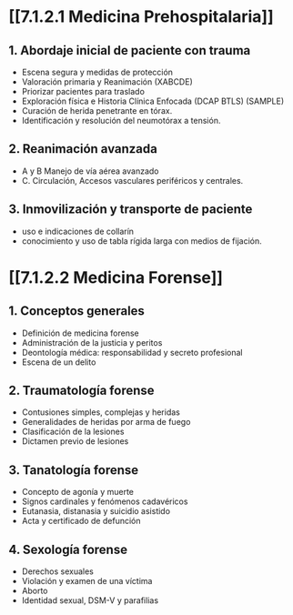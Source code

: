 # [[7.1.2.1 Medicina Prehospitalaria]]
## 1. Abordaje inicial de paciente con trauma 
- Escena segura y medidas de protección
- Valoración primaria y Reanimación (XABCDE)
- Priorizar pacientes para traslado
- Exploración física e Historia Clínica Enfocada (DCAP BTLS) (SAMPLE)
- Curación de herida penetrante en tórax.
- Identificación y resolución del neumotórax a tensión.

## 2. Reanimación avanzada
- A y B Manejo de vía aérea avanzado
- C. Circulación, Accesos vasculares periféricos y centrales.
## 3. Inmovilización y transporte de paciente
- uso e indicaciones de collarín
- conocimiento y uso de tabla rígida larga con medios de fijación.
# [[7.1.2.2 Medicina Forense]]
## 1. Conceptos generales
- Definición de medicina forense
- Administración de la justicia y peritos
- Deontología médica: responsabilidad y secreto profesional
- Escena de un delito
## 2. Traumatología forense
- Contusiones simples, complejas y heridas
- Generalidades de heridas por arma de fuego
- Clasificación de la lesiones
- Dictamen previo de lesiones
## 3. Tanatología forense
- Concepto de agonía y muerte
- Signos cardinales y fenómenos cadavéricos
- Eutanasia, distanasia y suicidio asistido
- Acta y certificado de defunción
## 4. Sexología forense
- Derechos sexuales
- Violación y examen de una víctima
- Aborto
- Identidad sexual, DSM-V y parafilias